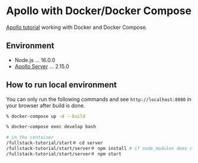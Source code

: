 # Apollo with Docker/Docker Compose

[Apollo tutorial](https://www.apollographql.com/docs/tutorial/introduction/) working with Docker and Docker Compose.

## Environment

- Node.js ... 16.0.0
- [Apollo Server](https://www.apollographql.com/) ... 2.15.0

## How to run local environment

You can only run the following commands and see `http://localhost:8080` in your browser after build is done.

```sh
% docker-compose up -d --build

% docker-compose exec develop bash

# in the container
/fullstack-tutorial/start＃ cd server
/fullstack-tutorial/start/server＃ npm install # if node_modules does not exist
/fullstack-tutorial/start/server＃ npm start
```